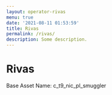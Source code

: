 ```yaml
---
layout: operator-rivas
menu: true
date: '2021-08-11 01:53:59'
title: Rivas
permalink: /rivas/
description: Some description.
---
```


# Rivas

Base Asset Name: c_t9_nic_pl_smuggler